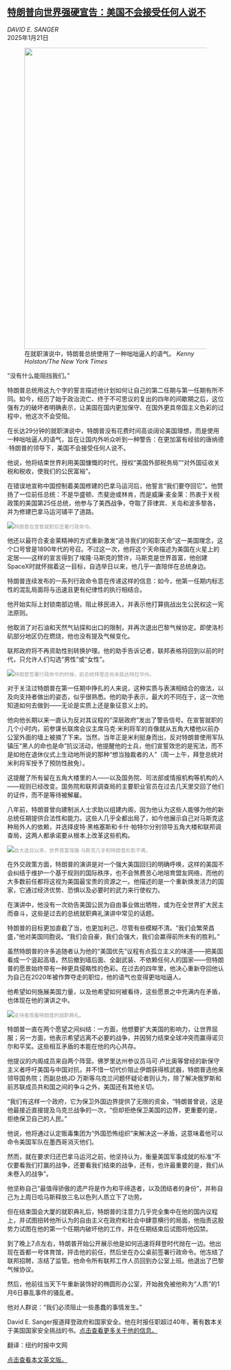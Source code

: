 <!--1737439621000-->
[特朗普向世界强硬宣告：美国不会接受任何人说不](https://cn.nytimes.com/usa/20250121/trump-sworn-in-president/)
------

<address>DAVID E. SANGER</address><time pudate="2025-01-21 01:40:02" datetime="2025-01-21 01:40:02">2025年1月21日</time><figure><img src="https://images.weserv.nl/?url=static01.nyt.com/images/2025/01/20/multimedia/20dc-assess-01-hgbl/20dc-assess-01-hgbl-master1050.jpg" width="1050" height="700"><figcaption>在就职演说中，特朗普总统使用了一种咄咄逼人的语气。 <cite>Kenny Holston/The New York Times</cite></figcaption></figure><section><p>“没有什么能阻挡我们。”</p><p>特朗普总统用这九个字的誓言描述他计划如何让自己的第二任期与第一任期有所不同。如今，经历了始于政治流亡、终于不可思议的复出的四年的间歇期之后，这位强有力的破坏者明确表示，让美国在国内更加保守、在国外更具帝国主义色彩的过程中，他这次不会受阻。</p><p>在长达29分钟的就职演说中，特朗普没有花费时间高谈阔论美国理想，而是使用一种咄咄逼人的语气，旨在让国内外听众听到一种警告：在更加富有经验的唐纳德·特朗普的领导下，美国不会接受任何人说不。</p><p>他说，他将结束世界利用美国慷慨的时代，授权“美国外部税务局”“对外国征收关税和税收，使我们的公民富裕”。</p><p>在错误地宣称中国控制着美国修建的巴拿马运河后，他誓言“我们要夺回它”。他赞扬了一位前任总统：不是华盛顿、杰斐逊或林肯，而是威廉·麦金莱：热衷于关税政策的美国第25任总统，他参与了美西战争，夺取了菲律宾、关岛和波多黎各，并为修建巴拿马运河铺平了道路。</p><p><img src="https://images.weserv.nl/?url=static01.nyt.com/images/2025/01/20/multimedia/20dc-assess-02-hgbl/20dc-assess-02-hgbl-master1050.jpg"><small style="color: #999;">特朗普在宣誓就职后签署行政命令。</small></p><p>他还以最符合麦金莱精神的方式重新激发“追寻我们的昭彰天命”这一美国理念，这个口号曾是1890年代的号召。不过这一次，他将这个天命描述为美国在火星上的定居——这样的宣言得到了埃隆·马斯克的赞许，马斯克是世界首富，他创建SpaceX时就怀揣着这一目标，自选举日以来，他几乎一直陪伴在总统身边。</p><p>特朗普连续发布的一系列行政命令意在传递这样的信息：如今，他第一任期内标志性的混乱局面将与迅速且更有纪律性的执行相结合。</p><p>他开始实际上封锁南部边境，阻止移民进入，并表示他打算挑战出生公民权这一宪法原则。</p><p>他取消了对石油和天然气钻探和出口的限制，并再次退出巴黎气候协定。即使洛杉矶部分地区仍在燃烧，他也没有提及气候变化。</p><p>联邦政府将不再资助性别转换护理。他的助手告诉记者，联邦表格将回到以前的时代，只允许人们勾选“男性”或“女性”。</p><p><img src="https://images.weserv.nl/?url=static01.nyt.com/images/2025/01/20/multimedia/20dc-assess-04-hgbl/20dc-assess-04-hgbl-master1050.jpg"><small style="color: #999;">特朗普签署行政命令的时候，前总统拜登还尚未抵达特拉华州。</small></p><p>对于关注过特朗普在第一任期中挣扎的人来说，这种实质与表演相结合的做法，以及向支持者做出的姿态，似乎很熟悉。他的助手表示，最大的不同在于，这一次他知道如何去做到——无论是实质上还是象征意义上的。</p><p>他向他长期以来一直认为反对其议程的“深层政府”发出了警告信号。在宣誓就职的几个小时内，前参谋长联席会议主席马克·米利将军的肖像就从五角大楼他以前办公室外面的墙上被摘了下来。当然，当年正是米利挺身而出，反对特朗普使用军队镇压“黑人的命也是命”抗议活动，他提醒他的士兵，他们宣誓效忠的是宪法，而不是如他在退休仪式上生动地所说的那种“想当独裁者的人”（周一上午，拜登总统对米利将军授予了预防性赦免）。</p><p>这提醒了所有留在五角大楼里的人——以及国务院、司法部或情报机构等机构的人——规则已经改变。国务院和联邦调查局的主要职业官员在过去几天里交回了他们的证件，而不是等待被解雇。</p><p>八年前，特朗普曾向建制派人士求助以组建内阁，因为他认为这些人能够为他的新总统任期提供合法性和能力。这些人几乎全都出局了，如今他展示自己对马斯克这种局外人的依赖，并选择皮特·黑格塞斯和卡什·帕特尔分别领导五角大楼和联邦调查局，这两人都承诺要从根本上改革这些机构。</p><p><img src="https://images.weserv.nl/?url=static01.nyt.com/images/2025/01/20/multimedia/20dc-assess-03-hgbl/20dc-assess-03-hgbl-master1050.jpg"><small style="color: #999;">自大选日以来，世界首富埃隆·马斯克几乎和特朗普形影不离。</small></p><p>在外交政策方面，特朗普的演讲是对一个强大美国回归的明确呼唤，这样的美国不会纠结于维护一个基于规则的国际秩序，也不会煞费苦心地培育盟友网络，而他的大多数前任都将这视为美国最宝贵的资源之一。他描述的是一个重新焕发活力的国家，它通过经济优势、恐惧以及必要时的武力来行使权力。</p><p>在演讲中，他没有一次劝告美国公民为自由事业做出牺牲，或为在全世界扩大民主而奋斗，这些是过去的总统就职典礼演讲中常见的话题。</p><p>特朗普的目标更加直截了当，也更加利己，尽管有些模糊不清。“我们会繁荣昌盛，”他对美国同胞说。“我们会自豪，我们会强大，我们会赢得前所未有的胜利。”<br></p><p>虽然特朗普的许多追随者认为他的“美国优先”议程有点孤立主义的味道——把美国看成一个竖起高墙，然后撤到墙后面、全副武装、不依赖任何人的国家——但特朗普的愿景始终带有一种更具侵略性的色彩。在过去的四年里，他决心重新夺回他认为自己在2020年被作弊夺走的职位，他的语气也变得更咄咄逼人。</p><p>他希望如何施展美国力量，以及他希望如何被看待，这些愿景之中充满内在矛盾，也体现在他的演讲之中。</p><p><img src="https://images.weserv.nl/?url=static01.nyt.com/images/2025/01/20/multimedia/20dc-assess-05-hgbl/20dc-assess-05-hgbl-master1050.jpg"><small style="color: #999;">支持者观看特朗普的就职典礼。</small></p><p>特朗普一直在两个愿望之间纠结：一方面，他想要扩大美国的影响力，让世界屈服；另一方面，他表示希望远离不必要的战争，并因努力结束全球冲突而赢得诺贝尔和平奖。这些相互矛盾的本能在他的内心共存。</p><p>他提议的内阁成员来自两个阵营。佛罗里达州参议员马可·卢比奥等曾经的新保守主义者呼吁美国与中国对抗，并不惜一切代价阻止伊朗获得核武器，特朗普选他来领导国务院；而副总统JD·万斯等乌克兰问题怀疑论者则认为，除了解决俄罗斯和前苏联成员共和国之间的争斗之外，美国还有其他关切。</p><p>“我们有这样一个政府，它为保卫外国边界提供了无限的资金，“特朗普曾说，这是他最接近直接提及乌克兰战争的一次，“但却拒绝保卫美国的边界，更重要的是，拒绝保卫自己的人民。”</p><p>他说，他将通过认定贩毒集团为“外国恐怖组织”来解决这一矛盾，这意味着他可以命令美国军队在墨西哥消灭他们。</p><p>然而，就在要求归还巴拿马运河之前，他坚持认为，衡量美国军事成就的标准“不仅要看我们打赢的战争，还要看我们结束的战争，还有，也许最重要的是，我们从未卷入的战争”。</p><p>他坚称自己“最值得骄傲的遗产将是作为和平缔造者，以及团结者的身份”，并称自己为上周日哈马斯释放三名以色列人质立下了功劳。</p><p>但在结束国会大厦的就职典礼后，特朗普的注意力几乎完全集中在他的国内议程上，并试图扭转他所认为的自由主义在政府和社会中肆意横行的局面，他指责这股势力试图在他的第一个任期内破坏他的工作，并在任期结束后试图将他囚禁。</p><p>到了晚上7点左右，特朗普开始公开展示他是如何迅速将拜登时代抛在一边。他出现在首都一号体育馆，抨击他的前任，然后坐在办公桌前签署行政命令。他冻结了联邦招聘，冻结了监管。他命令所有联邦工作人员回到办公室上班。他退出了巴黎气候协议。</p><p>然后，他前往当天下午重新装饰好的椭圆形办公室，开始赦免被他称为“人质”的1月6日暴乱事件的骚乱者。</p><p>他对人群说：“我们必须阻止一些愚蠢的事情发生。”</p></section><footer><p>David E. Sanger报道拜登政府和国家安全。他在时报任职超过40年，著有数本关于美国国家安全挑战的书。<a rel="nofollow" target="_blank" href="https://www.nytimes.com/by/david-e-sanger">点击查看更多关于他的信息。</a></p><p>翻译：纽约时报中文网</p><a rel="nofollow" target="_blank" href="https://www.nytimes.com/2025/01/07/us/politics/panama-greenland-trump-media.html">点击查看本文英文版。</a></footer>
